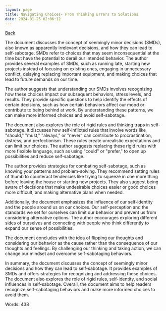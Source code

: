 ```yaml
---
layout: page
title: Navigating Choices- From Thinking Errors to Solutions
date: 2024-01-25 02:06:12
---
```


[Back](./)


The document discusses the concept of seemingly minor decisions (SMDs), also known as apparently irrelevant decisions, and how they can lead to self-sabotage. SMDs refer to choices that may seem inconsequential at the time but have the potential to derail our intended behavior. The author provides several examples of SMDs, such as running late, starting new projects instead of focusing on existing ones, engaging in unnecessary conflict, delaying replacing important equipment, and making choices that lead to future demands on our time. 

The author suggests that understanding our SMDs involves recognizing how these choices impact our subsequent behaviors, stress levels, and results. They provide specific questions to help identify the effects of certain decisions, such as how certain behaviors affect our mood or contribute to being behind at work. By understanding these patterns, we can make more informed choices and avoid self-sabotage.

The document also explores the role of rigid rules and thinking traps in self-sabotage. It discusses how self-inflicted rules that involve words like "should," "must," "always," or "never" can contribute to procrastination, distress, and perfectionism. These rules create unrealistic expectations and can limit our choices. The author suggests replacing these rigid rules with more flexible language, such as using "could" or "prefer," to open up possibilities and reduce self-sabotage.

The author provides strategies for combating self-sabotage, such as knowing your patterns and problem-solving. They recommend setting rules of thumb to counteract tendencies like trying to squeeze in one more thing before leaving the house or starting new projects. They also suggest being aware of decisions that make undesirable choices easier or good choices more difficult, and making alternative plans when needed.

Additionally, the document emphasizes the influence of our self-identity and the people around us on our choices. Our self-perception and the standards we set for ourselves can limit our behavior and prevent us from considering alternative options. The author encourages exploring different sides of ourselves and connecting with people who think differently to expand our sense of possibilities.

The document concludes with the idea of flipping our thoughts and considering our behavior as the cause rather than the consequence of our thoughts and feelings. By challenging our thinking and taking action, we can change our mindset and overcome self-sabotaging behaviors.

In summary, the document discusses the concept of seemingly minor decisions and how they can lead to self-sabotage. It provides examples of SMDs and offers strategies for recognizing and addressing these choices. The document also explores the role of rigid rules, self-identity, and social influences in self-sabotage. Overall, the document aims to help readers recognize self-sabotaging behaviors and make more informed choices to avoid them.

Words: 438